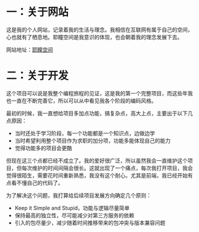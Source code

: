 # 一：关于网站

这是我的个人网站，记录着我的生活与理念。我相信在互联网有属于自己的空间，心也就有了栖息地。耶瞳空间是我意识的体现，也会朝着我的理念发展下去。

网站地址：[耶瞳空间](http://space.eyescode.top)

# 二：关于开发

这个项目可以说是我整个编程旅程的见证，这是我的第一个完整项目，而这些年我也一直在不断完善它，所以可以从中看见我各个阶段的编码风格。

最初的时候，我一直想给项目多加点功能，搞复杂点，高大上点，主要出于以下几点原因：
- 当时还处于学习阶段，每一个功能都是一个知识点，边做边学
- 当时希望利用整个项目作为求职的加分项，功能多能体现自己的能力
- 觉得功能多的项目会更酷

但现在这三个点都已经不成立了。我的爱好很广泛，所以虽然我会一直维护这个项目，但每次维护的时间间隔会很长。这就出现了一个痛点，每次我打开项目，我会觉得很陌生，需要花时间重新熟悉，我没有这个耐心。尤其是前端，我已经开始有点看不懂自己的代码了。

为了解决这个问题，我打算给后续项目发展方向确定几个原则：
- Keep it Simple and Stupid，功能与逻辑尽量简单
- 保持最高的独立性，尽可能减少对第三方服务的依赖
- 引入的包尽量少，减少随着时间推移带来的包冲突与版本兼容问题
